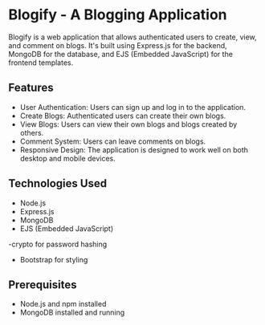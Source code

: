 # Blogify - A Blogging Application

Blogify is a web application that allows authenticated users to create, view, and comment on blogs. It's built using Express.js for the backend, MongoDB for the database, and EJS (Embedded JavaScript) for the frontend templates.

## Features

- User Authentication: Users can sign up and log in to the application.
- Create Blogs: Authenticated users can create their own blogs.
- View Blogs: Users can view their own blogs and blogs created by others.
- Comment System: Users can leave comments on blogs.
- Responsive Design: The application is designed to work well on both desktop and mobile devices.

## Technologies Used

- Node.js
- Express.js
- MongoDB
- EJS (Embedded JavaScript)
  
-crypto for password hashing
- Bootstrap for styling

## Prerequisites

- Node.js and npm installed
- MongoDB installed and running


